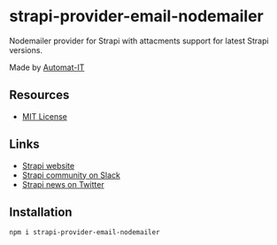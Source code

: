 # strapi-provider-email-nodemailer

Nodemailer provider for Strapi with attacments support for latest Strapi versions.

Made by [Automat-IT](https://www.automat-it.com/)

## Resources

- [MIT License](LICENSE.md)

## Links

- [Strapi website](http://strapi.io/)
- [Strapi community on Slack](http://slack.strapi.io)
- [Strapi news on Twitter](https://twitter.com/strapijs)

## Installation

```bash
npm i strapi-provider-email-nodemailer
```

